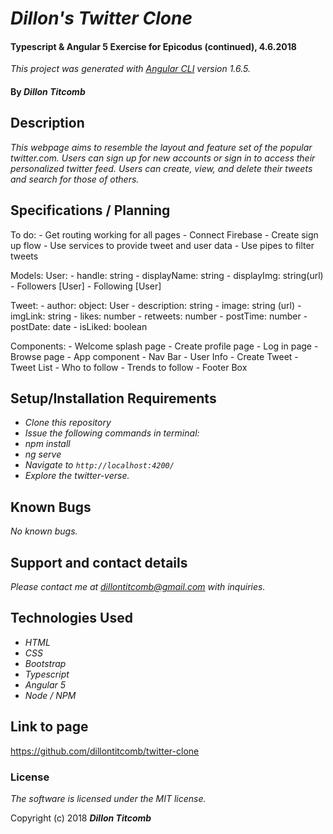 # _Dillon's Twitter Clone_

#### Typescript & Angular 5 Exercise for Epicodus (continued), 4.6.2018
_This project was generated with [Angular CLI](https://github.com/angular/angular-cli) version 1.6.5._

#### By _**Dillon Titcomb**_

## Description

_This webpage aims to resemble the layout and feature set of the popular twitter.com. Users can sign up for new accounts or sign in to access their personalized twitter feed. Users can create, view, and delete their tweets and search for those of others._

## Specifications / Planning

To do:
	- Get routing working for all pages
	- Connect Firebase
	- Create sign up flow
	- Use services to provide tweet and user data
	- Use pipes to filter tweets

Models:
	User:
	- handle: string
	- displayName: string
	- displayImg: string(url)
	- Followers [User]
	- Following [User]

Tweet:
	- author: object: User
	- description: string
	- image: string (url)
	- imgLink: string
	- likes: number
	- retweets: number
	- postTime: number
	- postDate: date
	- isLiked: boolean

Components:
 	- Welcome splash page
	-	Create profile page
	-	Log in page
	- Browse page
	- App component
	- Nav Bar
	- User Info
	- Create Tweet
	- Tweet List
	- Who to follow
	- Trends to follow
	- Footer Box

## Setup/Installation Requirements

* _Clone this repository_
* _Issue the following commands in terminal:_
* _npm install_
* _ng serve_
* _Navigate to `http://localhost:4200/`_
* _Explore the twitter-verse._

## Known Bugs

_No known bugs._

## Support and contact details

_Please contact me at dillontitcomb@gmail.com with inquiries._

## Technologies Used

* _HTML_
* _CSS_
* _Bootstrap_
* _Typescript_
* _Angular 5_
* _Node / NPM_

## Link to page

https://github.com/dillontitcomb/twitter-clone

### License

*The software is licensed under the MIT license.*

Copyright (c) 2018 **_Dillon Titcomb_**
